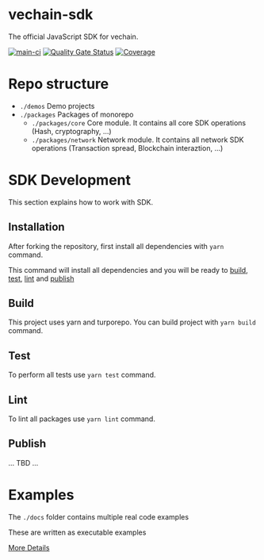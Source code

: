 # vechain-sdk
The official JavaScript SDK for vechain.

[![main-ci](https://github.com/vechainfoundation/vechain-sdk/actions/workflows/on-main.yml/badge.svg)](https://github.com/vechainfoundation/vechain-sdk/actions/workflows/on-main.yml)
[![Quality Gate Status](https://sonarcloud.io/api/project_badges/measure?project=vechainfoundation_thor-sdk-js&metric=alert_status&token=0e94ce34f24ef54d43c15c0d4b38f2c645c92b42)](https://sonarcloud.io/summary/new_code?id=vechainfoundation_thor-sdk-js)
[![Coverage](https://sonarcloud.io/api/project_badges/measure?project=vechainfoundation_thor-sdk-js&metric=coverage&token=0e94ce34f24ef54d43c15c0d4b38f2c645c92b42)](https://sonarcloud.io/summary/new_code?id=vechainfoundation_thor-sdk-js)

# Repo structure
* `./demos` Demo projects
* `./packages` Packages of monorepo
   * `./packages/core` Core module. It contains all core SDK operations (Hash, cryptography, ...)
   * `./packages/network` Network module. It contains all network SDK operations (Transaction spread, Blockchain interaztion, ...)  

# SDK Development
This section explains how to work with SDK.

## Installation
After forking the repository, first install all dependencies with `yarn` command.

This command will install all dependencies and you will be ready to [build](#build), [test](#test), [lint](#lint) and [publish](#publish)

## Build
This project uses yarn and turporepo. You can build project with `yarn build` command.

## Test
To perform all tests use `yarn test` command.

## Lint
To lint all packages use `yarn lint` command.

## Publish
... TBD ...

# Examples
The `./docs` folder contains multiple real code examples

These are written as executable examples

[More Details](./docs/README.md)



